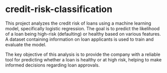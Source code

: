 # credit-risk-classification


This project analyzes the credit risk of loans using a machine learning model, specifically logistic regression. The goal is to predict the likelihood of a loan being high-risk (defaulting) or healthy based on various features. A dataset containing information on loan applicants is used to train and evaluate the model.

The key objective of this analysis is to provide the company with a reliable tool for predicting whether a loan is healthy or at high risk, helping to make informed decisions regarding loan approvals.
